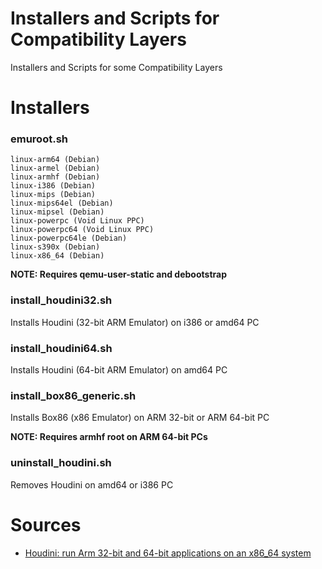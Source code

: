 Installers and Scripts for Compatibility Layers
=============================

Installers and Scripts for some Compatibility Layers

Installers
=============================

### emuroot.sh

    linux-arm64 (Debian)
	linux-armel (Debian)
	linux-armhf (Debian)
	linux-i386 (Debian)
	linux-mips (Debian)
	linux-mips64el (Debian)
	linux-mipsel (Debian)
	linux-powerpc (Void Linux PPC)
	linux-powerpc64 (Void Linux PPC)
	linux-powerpc64le (Debian)
	linux-s390x (Debian)
	linux-x86_64 (Debian)

**NOTE: Requires qemu-user-static and debootstrap**

### install_houdini32.sh

Installs Houdini (32-bit ARM Emulator) on i386 or amd64 PC


### install_houdini64.sh

Installs Houdini (64-bit ARM Emulator) on amd64 PC


### install_box86_generic.sh

Installs Box86 (x86 Emulator) on ARM 32-bit or ARM 64-bit PC

**NOTE: Requires armhf root on ARM 64-bit PCs**


### uninstall_houdini.sh

Removes Houdini on amd64 or i386 PC

Sources
=============================
* [Houdini: run Arm 32-bit and 64-bit applications on an x86_64 system
](https://threedots.ovh/blog/2020/12/houdini-run-arm-32-bit-and-64-bit-applications-on-an-x86_64-system/)
